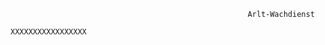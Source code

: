                                                          Arlt-Wachdienst
                                                            XXXXXXXXXXXXXXXXX  
                                                                                       

                                      
